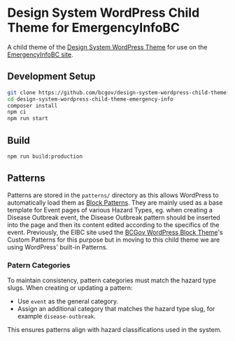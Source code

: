# Design System WordPress Child Theme for EmergencyInfoBC

A child theme of the [Design System WordPress Theme](https://github.com/bcgov/design-system-wordpress-theme) for use on the [EmergencyInfoBC site](https://www.emergencyinfobc.gov.bc.ca).

## Development Setup

```bash
git clone https://github.com/bcgov/design-system-wordpress-child-theme-emergency-info.git
cd design-system-wordpress-child-theme-emergency-info
composer install
npm ci
npm run start
```

## Build

```bash
npm run build:production 
```

## Patterns

Patterns are stored in the `patterns/` directory as this allows WordPress to automatically load them as [Block Patterns](https://wordpress.com/support/wordpress-editor/block-pattern/). They are mainly used as a base template for Event pages of various Hazard Types, eg. when creating a Disease Outbreak event, the Disease Outbreak pattern should be inserted into the page and then its content edited according to the specifics of the event. Previously, the EIBC site used the [BCGov WordPress Block Theme](https://github.com/bcgov/bcgov-wordpress-block-theme)'s Custom Patterns for this purpose but in moving to this child theme we are using WordPress' built-in Patterns.

### Patern Categories
To maintain consistency, pattern categories must match the hazard type slugs. When creating or updating a pattern:
* Use `event` as the general category.
* Assign an additional category that matches the hazard type slug, for example `disease-outbreak`.

This ensures patterns align with hazard classifications used in the system.